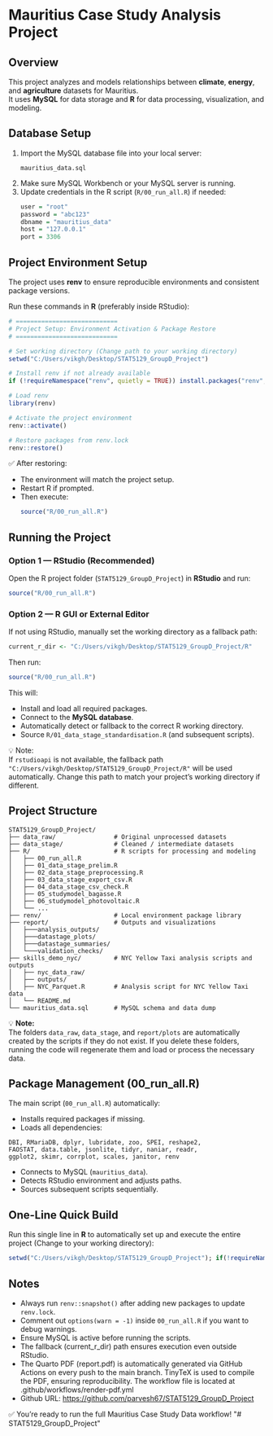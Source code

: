 # Mauritius Case Study Analysis Project

## Overview
This project analyzes and models relationships between **climate**, **energy**, and **agriculture** datasets for Mauritius.  
It uses **MySQL** for data storage and **R** for data processing, visualization, and modeling.

## Database Setup
1. Import the MySQL database file into your local server:
   ```
   mauritius_data.sql
   ```
2. Make sure MySQL Workbench or your MySQL server is running.
3. Update credentials in the R script (`R/00_run_all.R`) if needed:
   ```r
   user = "root"
   password = "abc123"
   dbname = "mauritius_data"
   host = "127.0.0.1"
   port = 3306
   ```

## Project Environment Setup
The project uses **renv** to ensure reproducible environments and consistent package versions.  

Run these commands in **R** (preferably inside RStudio):

```r
# ============================
# Project Setup: Environment Activation & Package Restore
# ============================

# Set working directory (Change path to your working directory)
setwd("C:/Users/vikgh/Desktop/STAT5129_GroupD_Project")

# Install renv if not already available
if (!requireNamespace("renv", quietly = TRUE)) install.packages("renv", repos = "https://cran.rstudio.com")

# Load renv
library(renv)

# Activate the project environment
renv::activate()

# Restore packages from renv.lock
renv::restore()
```

✅ After restoring:
- The environment will match the project setup.
- Restart R if prompted.
- Then execute:
  ```r
  source("R/00_run_all.R")
  ```

## Running the Project

### Option 1 — RStudio (Recommended)
Open the R project folder (`STAT5129_GroupD_Project`) in **RStudio** and run:
```r
source("R/00_run_all.R")
```

### Option 2 — R GUI or External Editor 
If not using RStudio, manually set the working directory as a fallback path:
```r
current_r_dir <- "C:/Users/vikgh/Desktop/STAT5129_GroupD_Project/R"
```
Then run:
```r
source("R/00_run_all.R")
```

This will:
- Install and load all required packages.
- Connect to the **MySQL database**.
- Automatically detect or fallback to the correct R working directory.
- Source `R/01_data_stage_standardisation.R` (and subsequent scripts).

💡 Note:  
If `rstudioapi` is not available, the fallback path `"C:/Users/vikgh/Desktop/STAT5129_GroupD_Project/R"` will be used automatically. Change this path to match your project’s working directory if different.

## Project Structure
```
STAT5129_GroupD_Project/
├── data_raw/                # Original unprocessed datasets
├── data_stage/              # Cleaned / intermediate datasets
├── R/                       # R scripts for processing and modeling
│   ├── 00_run_all.R
│   ├── 01_data_stage_prelim.R
│   ├── 02_data_stage_preprocessing.R
│   ├── 03_data_stage_export_csv.R
│   ├── 04_data_stage_csv_check.R
│   ├── 05_studymodel_bagasse.R
│   ├── 06_studymodel_photovoltaic.R
│   └── ...
├── renv/                    # Local environment package library
├── report/                  # Outputs and visualizations
│   ├───analysis_outputs/
│   ├───datastage_plots/
│   ├───datastage_summaries/
│   └───validation_checks/
├── skills_demo_nyc/         # NYC Yellow Taxi analysis scripts and outputs
│   ├── nyc_data_raw/        
│   ├── outputs/             
│   ├── NYC_Parquet.R        # Analysis script for NYC Yellow Taxi data
│   └── README.md            
└── mauritius_data.sql       # MySQL schema and data dump

```

💡 **Note:**  
The folders `data_raw`, `data_stage`, and `report/plots` are automatically created by the scripts if they do not exist. If you delete these folders, running the code will regenerate them and load or process the necessary data.  

## Package Management (00_run_all.R)
The main script (`00_run_all.R`) automatically:
- Installs required packages if missing.
- Loads all dependencies:
```
DBI, RMariaDB, dplyr, lubridate, zoo, SPEI, reshape2,
FAOSTAT, data.table, jsonlite, tidyr, naniar, readr,
ggplot2, skimr, corrplot, scales, janitor, renv
```
- Connects to MySQL (`mauritius_data`).
- Detects RStudio environment and adjusts paths.
- Sources subsequent scripts sequentially.

## One-Line Quick Build
Run this single line in **R** to automatically set up and execute the entire project (Change to your working directory):

```r
setwd("C:/Users/vikgh/Desktop/STAT5129_GroupD_Project"); if(!requireNamespace("renv", quietly=TRUE)) install.packages("renv", repos="https://cran.rstudio.com"); library(renv); renv::activate(); renv::restore(); source("R/00_run_all.R")
```

## Notes
- Always run `renv::snapshot()` after adding new packages to update `renv.lock`.
- Comment out `options(warn = -1)` inside `00_run_all.R` if you want to debug warnings.
- Ensure MySQL is active before running the scripts.
- The fallback (current_r_dir) path ensures execution even outside RStudio.
- The Quarto PDF (report.pdf) is automatically generated via GitHub Actions on every push to the main branch. TinyTeX is used to compile the PDF, ensuring reproducibility. The workflow file is located at .github/workflows/render-pdf.yml
- Github URL: https://github.com/parvesh67/STAT5129_GroupD_Project

✅ You’re ready to run the full Mauritius Case Study Data workflow!
"# STAT5129_GroupD_Project" 
